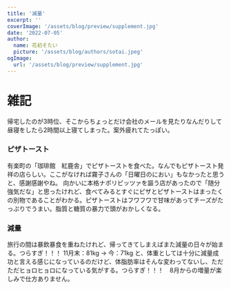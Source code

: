 ```yaml
---
title: '減量'
excerpt: ''
coverImage: '/assets/blog/preview/supplement.jpg'
date: '2022-07-05'
author:
  name: 花初そたい
  picture: '/assets/blog/authors/sotai.jpeg'
ogImage:
  url: '/assets/blog/preview/supplement.jpg'
---
```

# 雑記
帰宅したのが3時位、そこからちょっとだけ会社のメールを見たりなんだりして昼寝をしたら2時間以上寝てしまった。案外疲れてたっぽい。

### ピザトースト
有楽町の「珈琲館　紅鹿舎」でピザトーストを食べた。なんでもピザトースト発祥の店らしい。ここがなければ霧子さんの「日曜日のにおい」もなかったと思うと、感謝感謝やね。
向かいに本格ナポリピッツァを謳う店があったので「随分強気だな」と思ったけれど、食べてみるとすぐにピザとピザトーストはまったくの別物であることがわかる。ピザトーストはフワフワで甘味があってチーズがたっぷりでうまい。脂質と糖質の暴力で頭がおかしくなる。

### 減量
旅行の間は暴飲暴食を重ねたけれど、帰ってきてしまえばまた減量の日々が始まる。つらすぎ！！！
11月末：81kg → 今：71kg と、体重としては十分に減量成功と言える感じになっているのだけど、体脂肪率はそんな変わってないし、ただただヒョロヒョロになっている気がする。つらすぎ！！！　8月からの増量が楽しみで仕方ありません。